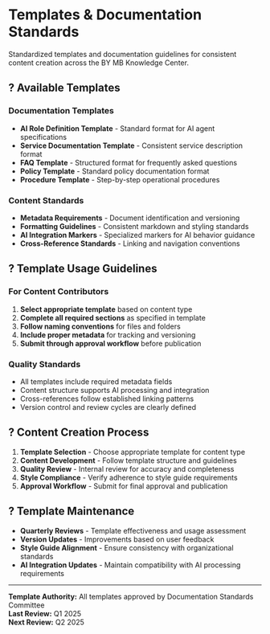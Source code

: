 # Templates & Documentation Standards

Standardized templates and documentation guidelines for consistent content creation across the BY MB Knowledge Center.

## ? Available Templates

### Documentation Templates
- **AI Role Definition Template** - Standard format for AI agent specifications
- **Service Documentation Template** - Consistent service description format
- **FAQ Template** - Structured format for frequently asked questions
- **Policy Template** - Standard policy documentation format
- **Procedure Template** - Step-by-step operational procedures

### Content Standards
- **Metadata Requirements** - Document identification and versioning
- **Formatting Guidelines** - Consistent markdown and styling standards
- **AI Integration Markers** - Specialized markers for AI behavior guidance
- **Cross-Reference Standards** - Linking and navigation conventions

## ? Template Usage Guidelines

### For Content Contributors
1. **Select appropriate template** based on content type
2. **Complete all required sections** as specified in template
3. **Follow naming conventions** for files and folders
4. **Include proper metadata** for tracking and versioning
5. **Submit through approval workflow** before publication

### Quality Standards
- All templates include required metadata fields
- Content structure supports AI processing and integration
- Cross-references follow established linking patterns
- Version control and review cycles are clearly defined

## ? Content Creation Process

1. **Template Selection** - Choose appropriate template for content type
2. **Content Development** - Follow template structure and guidelines
3. **Quality Review** - Internal review for accuracy and completeness
4. **Style Compliance** - Verify adherence to style guide requirements
5. **Approval Workflow** - Submit for final approval and publication

## ? Template Maintenance

- **Quarterly Reviews** - Template effectiveness and usage assessment
- **Version Updates** - Improvements based on user feedback
- **Style Guide Alignment** - Ensure consistency with organizational standards
- **AI Integration Updates** - Maintain compatibility with AI processing requirements

---

**Template Authority:** All templates approved by Documentation Standards Committee  
**Last Review:** Q1 2025  
**Next Review:** Q2 2025